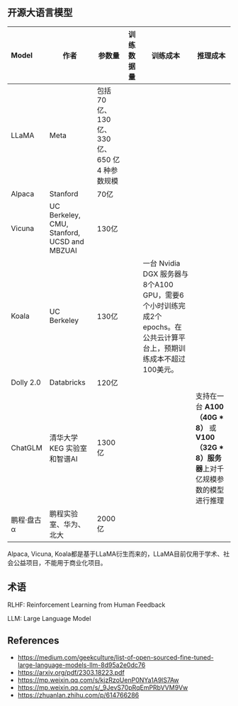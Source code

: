 ## 开源大语言模型

| Model      | 作者                                        | 参数量                                          | 训练数据量 | 训练成本                                                     | 推理成本                                                     |
| :--------- | ------------------------------------------- | ----------------------------------------------- | ---------- | ------------------------------------------------------------ | ------------------------------------------------------------ |
| LLaMA      | Meta                                        | 包括 70 亿、130 亿、330 亿、650 亿 4 种参数规模 |            |                                                              |                                                              |
| Alpaca     | Stanford                                    | 70亿                                            |            |                                                              |                                                              |
| Vicuna     | UC Berkeley, CMU, Stanford, UCSD and MBZUAI | 130亿                                           |            |                                                              |                                                              |
| Koala      | UC Berkeley                                 | 130亿                                           |            | 一台 Nvidia DGX 服务器与8个A100 GPU，需要6个小时训练完成2个epochs。在公共云计算平台上，预期训练成本不超过100美元。 |                                                              |
| Dolly 2.0  | Databricks                                  | 120亿                                           |            |                                                              |                                                              |
| ChatGLM    | 清华大学KEG 实验室和智谱AI                  | 1300亿                                          |            |                                                              | 支持在一台 **A100（40G \* 8）** 或 **V100（32G \* 8）服务器**上对千亿规模参数的模型进行推理 |
| 鹏程·盘古α | 鹏程实验室、华为、北大                      | 2000亿                                          |            |                                                              |                                                              |

Alpaca, Vicuna, Koala都是基于LLaMA衍生而来的，LLaMA目前仅用于学术、社会公益项目，不能用于商业化项目。



## 术语

RLHF: Reinforcement Learning from Human Feedback

LLM: Large Language Model

## References

* https://medium.com/geekculture/list-of-open-sourced-fine-tuned-large-language-models-llm-8d95a2e0dc76
* https://arxiv.org/pdf/2303.18223.pdf
* https://mp.weixin.qq.com/s/kjzRzoUenP0NYa1A9lS7Aw
* https://mp.weixin.qq.com/s/_9JevS70pRqEmPRbVVM9Vw
* https://zhuanlan.zhihu.com/p/614766286
